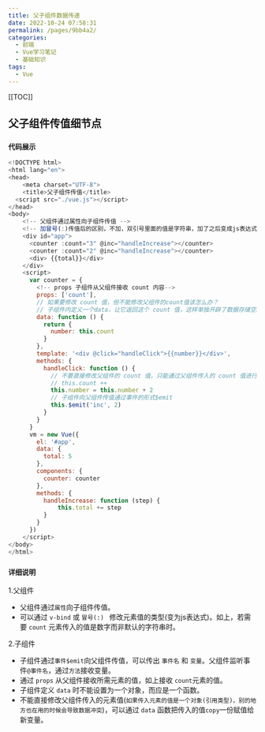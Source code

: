 ```yaml
---
title: 父子组件数据传递
date: 2022-10-24 07:58:31
permalink: /pages/9bb4a2/
categories:
  - 前端
  - Vue学习笔记
  - 基础知识
tags:
  - Vue
---
```


[[TOC]]

## 父子组件传值细节点

### `代码展示`

```js
<!DOCTYPE html>
<html lang="en">
<head>
	<meta charset="UTF-8">
	<title>父子组件传值</title>
  <script src="./vue.js"></script>
</head>
<body>
    <!-- 父组件通过属性向子组件传值 -->
    <!-- 加冒号(:)传值后的区别，不加，双引号里面的值是字符串，加了之后变成js表达式，如下变成了数字 -->
    <div id="app">
      <counter :count="3" @inc="handleIncrease"></counter>
      <counter :count="2" @inc="handleIncrease"></counter>
      <div> {{total}}</div>
    </div>
    <script>
      var counter = {
        <!-- props 子组件从父组件接收 count 内容-->
        props: ['count'],
        // 如果要修改 count 值，但不能修改父组件的count值该怎么办？
        // 子组件内定义一个data，让它返回这个 count 值，这样单独开辟了数据存储空间
        data: function () {
          return {
            number: this.count
          }
        },
        template: '<div @click="handleClick">{{number}}</div>',
        methods: {
          handleClick: function () {
            // 不要直接修改父组件的 count 值，只能通过父组件传入的 count 值进行操作
            // this.count ++
            this.number = this.number + 2
            // 子组件向父组件传值通过事件的形式$emit
            this.$emit('inc', 2)
          }
        }
      }
      vm = new Vue({
        el: '#app',
        data: {
          total: 5
        },
        components: {
          counter: counter
        },
        methods: {
          handleIncrease: function (step) {
              this.total += step
          }
        }
      })
    </script>
</body>
</html>
```

### `详细说明`

1.父组件

- 父组件通过`属性`向子组件传值。
- 可以通过 `v-bind` 或 `冒号(:) ` 修改元素值的类型(变为js表达式)。如上，若需要 `count` 元素传入的值是数字而非默认的字符串时。

2.子组件

- 子组件通过`事件$emit`向父组件传值，可以传出 `事件名` 和 `变量`。父组件监听事件`@事件名`，通过`方法`接收变量。
- 通过 `props` 从父组件接收所需元素的值，如上接收 `count`元素的值。
- 子组件定义 `data` 时不能设置为一个对象，而应是一个函数。
- 不能直接修改父组件传入的元素值(`如果传入元素的值是一个对象(引用类型)，别的地方也在用的时候会导致数据冲突`)，可以通过 `data` 函数把传入的值`copy`一份赋值给新变量。



